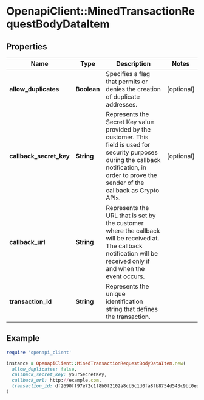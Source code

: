 # OpenapiClient::MinedTransactionRequestBodyDataItem

## Properties

| Name | Type | Description | Notes |
| ---- | ---- | ----------- | ----- |
| **allow_duplicates** | **Boolean** | Specifies a flag that permits or denies the creation of duplicate addresses. | [optional] |
| **callback_secret_key** | **String** | Represents the Secret Key value provided by the customer. This field is used for security purposes during the callback notification, in order to prove the sender of the callback as Crypto APIs. | [optional] |
| **callback_url** | **String** | Represents the URL that is set by the customer where the callback will be received at. The callback notification will be received only if and when the event occurs. |  |
| **transaction_id** | **String** | Represents the unique identification string that defines the transaction. |  |

## Example

```ruby
require 'openapi_client'

instance = OpenapiClient::MinedTransactionRequestBodyDataItem.new(
  allow_duplicates: false,
  callback_secret_key: yourSecretKey,
  callback_url: http://example.com,
  transaction_id: df2690ff97e72c1f8b0f2102a8cb5c1d0fa8fb8754d543c9bc0edc4d4bc34bfc
)
```

